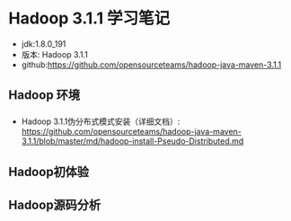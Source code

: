# Hadoop 3.1.1 学习笔记
- jdk:1.8.0_191
- 版本: Hadoop 3.1.1
- github:https://github.com/opensourceteams/hadoop-java-maven-3.1.1

## Hadoop 环境

### 
- Hadoop 3.1.1伪分布式模式安装（详细文档）: https://github.com/opensourceteams/hadoop-java-maven-3.1.1/blob/master/md/hadoop-install-Pseudo-Distributed.md

## Hadoop初体验

## Hadoop源码分析